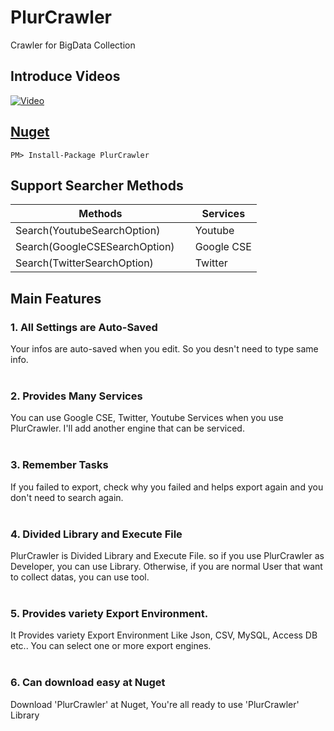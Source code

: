 # PlurCrawler

Crawler for BigData Collection

## Introduce Videos

[![Video](https://user-images.githubusercontent.com/23194065/37530966-2f2378d0-297e-11e8-9d19-5f3d9567e535.png)](https://youtu.be/5CrViIHzFCU)

## [Nuget](https://www.nuget.org/packages/PlurCrawler/)
 ```
PM> Install-Package PlurCrawler
```

## Support Searcher Methods

| Methods                           | Services    |
| ----------------------------------|-------------|
| Search(YoutubeSearchOption)       | Youtube     |
| Search(GoogleCSESearchOption)     | Google CSE  |
| Search(TwitterSearchOption)       | Twitter     |

## Main Features
### 1. All Settings are Auto-Saved

Your infos are auto-saved when you edit. So you desn't need to type same info.<br/><br/>

### 2. Provides Many Services

You can use Google CSE, Twitter, Youtube Services when you use PlurCrawler. I'll add another engine that can be serviced.<br/><br/>



### 3. Remember Tasks

If you failed to export, check why you failed and helps export again and you don't need to search again.<br/><br/>



### 4. Divided Library and Execute File

PlurCrawler is Divided Library and Execute File.
so if you use PlurCrawler as Developer, you can use Library.
Otherwise, if you are normal User that want to collect datas, you can use tool.<br/><br/>



### 5. Provides variety Export Environment.

It Provides variety Export Environment Like Json, CSV, MySQL, Access DB etc.. You can select one or more export engines.<br/><br/>



### 6. Can download easy at Nuget

Download 'PlurCrawler' at Nuget, You're all ready to use 'PlurCrawler' Library<br/><br/>

